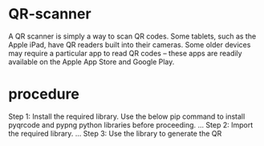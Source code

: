 # QR-scanner
A QR scanner is simply a way to scan QR codes. Some tablets, such as the Apple iPad, have QR readers built into their cameras. Some older devices may require a particular app to read QR codes – these apps are readily available on the Apple App Store and Google Play.
# procedure
Step 1: Install the required library. Use the below pip command to install pyqrcode and pypng python libraries before proceeding. ...
Step 2: Import the required library. ...
Step 3: Use the library to generate the QR
